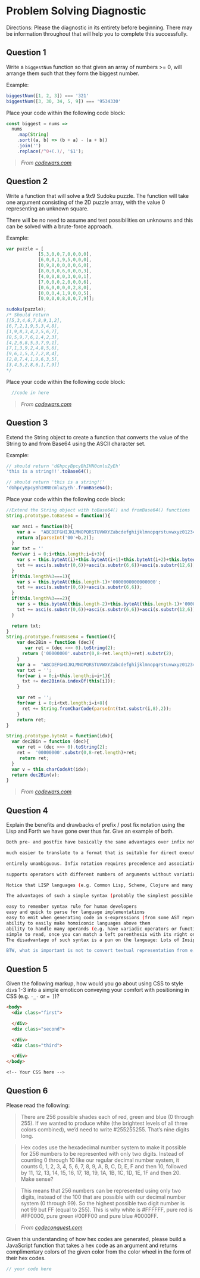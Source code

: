 # Problem Solving Diagnostic

Directions: Please the diagnostic in its entirety before beginning. There may be information throughout that will help you to complete this successfully.

## Question 1

Write a `biggestNum` function so that given an array of numbers >= 0, will
arrange them such that they form the biggest number.

Example:

```javascript
biggestNum([1, 2, 3]) === '321'
biggestNum([3, 30, 34, 5, 9]) === '9534330'
```

Place your code within the following code block:

```javascript
const biggest = nums =>
  nums
    .map(String)
    .sort((a, b) => (b + a) - (a + b))
    .join('')
    .replace(/^0+(.)/, '$1');
```

> _From [codewars.com](http://www.codewars.com/)_

## Question 2

Write a function that will solve a 9x9 Sudoku puzzle. The function will take
one argument consisting of the 2D puzzle array, with the value 0 representing
an unknown square.

There will be no need to assume and test possibilities on unknowns and this can
be solved with a brute-force approach.

Example:

```javascript
var puzzle = [
            [5,3,0,0,7,0,0,0,0],
            [6,0,0,1,9,5,0,0,0],
            [0,9,8,0,0,0,0,6,0],
            [8,0,0,0,6,0,0,0,3],
            [4,0,0,8,0,3,0,0,1],
            [7,0,0,0,2,0,0,0,6],
            [0,6,0,0,0,0,2,8,0],
            [0,0,0,4,1,9,0,0,5],
            [0,0,0,0,8,0,0,7,9]];

sudoku(puzzle);
/* Should return
[[5,3,4,6,7,8,9,1,2],
[6,7,2,1,9,5,3,4,8],
[1,9,8,3,4,2,5,6,7],
[8,5,9,7,6,1,4,2,3],
[4,2,6,8,5,3,7,9,1],
[7,1,3,9,2,4,8,5,6],
[9,6,1,5,3,7,2,8,4],
[2,8,7,4,1,9,6,3,5],
[3,4,5,2,8,6,1,7,9]]
*/
```

Place your code within the following code block:

```javascript
  //code in here
```

> _From [codewars.com](http://www.codewars.com/)_

## Question 3

Extend the String object to create a function that converts the value of the
String to and from Base64 using the ASCII character set.

Example:

```javascript
// should return 'dGhpcyBpcyBhIHN0cmluZyEh'
'this is a string!!'.toBase64();

// should return 'this is a string!!'
'dGhpcyBpcyBhIHN0cmluZyEh'.fromBase64();
```

Place your code within the following code block:

```javascript
//Extend the String object with toBase64() and fromBase64() functions
String.prototype.toBase64 = function(){

  var asci = function(b){
    var a =  "ABCDEFGHIJKLMNOPQRSTUVWXYZabcdefghijklmnopqrstuvwxyz0123456789+/=";
    return a[parseInt('00'+b,2)];
  }
  var txt = ''
  for(var i = 0;i<this.length;i=i+3){
    var s = this.byteAt(i)+this.byteAt(i+1)+this.byteAt(i+2)+this.byteAt(i+2);
    txt += asci(s.substr(0,6))+asci(s.substr(6,6))+asci(s.substr(12,6))+asci(s.substr(18,6));
  }
  if(this.length%3===1){
    var s = this.byteAt(this.length-1)+'0000000000000000';
    txt += asci(s.substr(0,6))+asci(s.substr(6,6));
  }
  if(this.length%3===2){
    var s = this.byteAt(this.length-2)+this.byteAt(this.length-1)+'00000000';
    txt += asci(s.substr(0,6))+asci(s.substr(6,6))+asci(s.substr(12,6));
  }

  return txt;
}
String.prototype.fromBase64 = function(){
    var dec2Bin = function (dec){
       var ret = (dec >>> 0).toString(2);
      return ('00000000'.substr(0,8-ret.length)+ret).substr(2);
    }
    var a =  "ABCDEFGHIJKLMNOPQRSTUVWXYZabcdefghijklmnopqrstuvwxyz0123456789+/=";
    var txt = '';
    for(var i = 0;i<this.length;i=i+1){
      txt += dec2Bin(a.indexOf(this[i]));
    }

    var ret = '';
    for(var i = 0;i<txt.length;i=i+8){
      ret += String.fromCharCode(parseInt(txt.substr(i,8),2));
    }
    return ret;
}

String.prototype.byteAt = function(idx){
  var dec2Bin = function (dec){
    var ret = (dec >>> 0).toString(2);
    ret =  '00000000'.substr(0,8-ret.length)+ret;
     return ret;
  }
  var v = this.charCodeAt(idx);
  return dec2Bin(v);
}
```

> _From [codewars.com](http://www.codewars.com/)_

## Question 4

Explain the benefits and drawbacks of prefix / post fix notation using the Lisp
and Forth we have gone over thus far. Give an example of both.

```bash
Both pre- and postfix have basically the same advantages over infix notation. The most important of these are:

much easier to translate to a format that is suitable for direct execution. Either format can trivially be turned into a tree for further processing, and postfix can be directly translated to code if you use a stack-based processor or virtual machine

entirely unambiguous. Infix notation requires precedence and associativity rules to disambiguate it, or addition of extra parentheses that are not usually considered part of the notation. As long as the number of arguments to each operator are known in advance, both prefix and postfix notation are entirely unambiguous: "* + 5 6 3" is (5+6)*3, and cannot be interpreted as 5+(6*3), whereas parenthesis is required to achieve with infix.

supports operators with different numbers of arguments without variation of syntax. "unary-op 5" and "ternary-op 1 2 3" both work fine, but need special syntax to make them work in infix.

Notice that LISP languages (e.g. Common Lisp, Scheme, Clojure and many specific dialects inspired by them like AutoLISP, Emacs-LISP, MELT, etc...) are all using a prefix-syntax: every expression starts with a left parenthesis, then the operator, then the operands, then the right parenthesis. These expressions are called S-expressions. For example 1+2*3 is typed as (+ 1 (* 2 3)) and there is no need for operator precedence.

The advantages of such a simple syntax (probably the simplest possible one for ASTs, outside of stack languages à la Forth) include:

easy to remember syntax rule for human developers
easy and quick to parse for language implementations
easy to emit when generating code in s-expressions (from some AST representation)
ability to easily make homoiconic languages above them
ability to handle many operands (e.g. have variadic operators or functions, or functions with many formal arguments)
simple to read, once you can match a left parenthesis with its right one
The disadvantage of such syntax is a pun on the language: Lots of Insipid Stupid Parenthesis. However (believe it or not) any Lisp coder don't see the parenthesis as agressive, and uses the ability (provided by any good editor) to match parenthesis when reading code on the screen.

BTW, what is important is not to convert textual representation from e.g. infix to prefix, but to parse expressions into AST (abstract syntax trees). Very often, an AST is a tree-like structure in memory, keeping more information that the simple syntactical shape (e.g. the source location, as a file name, line number, column number, or some type information, etc...).
```

## Question 5

Given the following markup, how would you go about using CSS to style
`div`s 1-3 into a simple emoticon conveying your comfort with positioning in CSS
(e.g. `-_-` or `= ]`)?

```html
<body>
  <div class="first">

  </div>
  <div class="second">

  </div>
  <div class="third">

  </div>
</body>
```

```CSS
<!-- Your CSS here -->
```

## Question 6

Please read the following:

> There are 256 possible shades each of red, green and blue (0 through 255). If we wanted to produce white (the brightest levels of all three colors combined), we’d need to write #255255255. That’s nine digits long.

> Hex codes use the hexadecimal number system to make it possible for 256 numbers to be represented with only two digits. Instead of counting 0 through 10 like our regular decimal number system, it counts 0, 1, 2, 3, 4, 5, 6, 7, 8, 9, A, B, C, D, E, F and then 10, followed by 11, 12, 13, 14, 15, 16, 17, 18, 19, 1A, 1B, 1C, 1D, 1E, 1F and then 20. Make sense?

> This means that 256 numbers can be represented using only two digits, instead of the 100 that are possible with our decimal number system (0 through 99). So the highest possible two digit number is not 99 but FF (equal to 255). This is why white is #FFFFFF, pure red is #FF0000, pure green #00FF00 and pure blue #0000FF.

> _From [codeconquest.com](http://www.codeconquest.com/hex-color-codes/)_

Given this understanding of how hex codes are generated, please build a JavaScript function that takes a hex code as an argument and returns complimentary colors of the given color from the color wheel in the form of their hex codes.

```javascript
// your code here
```


<!--
Thanks for reading the diagnostic in its entirety.  If you're reading this,
happy April Fool's Day.  Delete this entire file and write a short explanation
of why it's important to read things carefully and in their entirety.

Bonus: Tell me how upset you are with me becuase you had to do this

Shhhh, don't tell your classmates...
 -->
